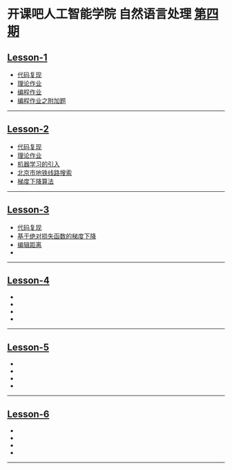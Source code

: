 # 开课吧人工智能学院 自然语言处理 [第四期](https://github.com/QuantumDriver/NLP-4th-Assignment/blob/master/Outline.pdf)

## [Lesson-1](https://github.com/QuantumDriver/NLP-4th-Assignment/tree/master/Lesson-01)
- [代码复现](https://github.com/QuantumDriver/NLP-4th-Assignment/blob/master/Lesson-01/Recurrent.ipynb)
- [理论作业](https://github.com/QuantumDriver/NLP-4th-Assignment/blob/master/Lesson-01/Q5-%E7%90%86%E8%AE%BA.ipynb)
- [编程作业](https://github.com/QuantumDriver/NLP-4th-Assignment/blob/master/Lesson-01/%E4%BD%9C%E4%B8%9A-%E7%BC%96%E7%A8%8B%E5%AE%9E%E8%B7%B5.ipynb)
- [编程作业之附加题](https://github.com/QuantumDriver/NLP-4th-Assignment/blob/master/Lesson-01/%E5%AF%B9%E8%AF%9D%E6%A8%A1%E5%BC%8F%E5%AE%9E%E8%B7%B5.ipynb)
***
## [Lesson-2](https://github.com/QuantumDriver/NLP-4th-Assignment/tree/master/Lesson-02)
- [代码复现](https://github.com/QuantumDriver/NLP-4th-Assignment/blob/master/Lesson-02/code%20recurrent.ipynb)
- [理论作业](https://github.com/QuantumDriver/NLP-4th-Assignment/blob/master/Lesson-02/Q2-Answer%20the%20questions.ipynb)
- [机器学习的引入](https://github.com/QuantumDriver/NLP-4th-Assignment/blob/master/Lesson-02/Assignment-Machine%20Learning.ipynb)
- [北京市地铁线路搜索](https://github.com/QuantumDriver/NLP-4th-Assignment/blob/master/Lesson-02/Search%20Problem.ipynb)
- [梯度下降算法](https://github.com/QuantumDriver/NLP-4th-Assignment/blob/master/Lesson-02/%E6%A2%AF%E5%BA%A6%E4%B8%8B%E9%99%8D%E7%9A%84%E8%A1%A5%E5%85%85.ipynb)
***
## [Lesson-3](https://github.com/QuantumDriver/NLP-4th-Assignment/tree/master/Lesson-03)
- [代码复现](https://github.com/QuantumDriver/NLP-4th-Assignment/blob/master/Lesson-03/1.%E8%AF%BE%E5%A0%82%E4%BB%A3%E7%A0%81%E5%A4%8D%E7%8E%B0.ipynb)
- [基于绝对损失函数的梯度下降](https://github.com/QuantumDriver/NLP-4th-Assignment/blob/master/Lesson-03/2.%E5%9F%BA%E4%BA%8E%E7%BB%9D%E5%AF%B9%E6%8D%9F%E5%A4%B1%E5%87%BD%E6%95%B0%E7%9A%84%E6%A2%AF%E5%BA%A6%E4%B8%8B%E9%99%8D.ipynb)
- [编辑距离]()
- []()
***
## [Lesson-4]()
- []()
- []()
- []()
- []()
***
## [Lesson-5]()
- []()
- []()
- []()
- []()
***
## [Lesson-6]()
- []()
- []()
- []()
- []()
***
